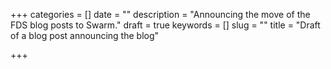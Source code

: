 +++
categories = []
date = ""
description = "Announcing the move of the FDS blog posts to Swarm."
draft = true
keywords = []
slug = ""
title = "Draft of a blog post announcing the blog"

+++
